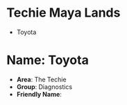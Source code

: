 # Techie Maya Lands

- Toyota

# Name: Toyota

- __Area__: The Techie
- __Group__: Diagnostics
- __Friendly Name__: 
